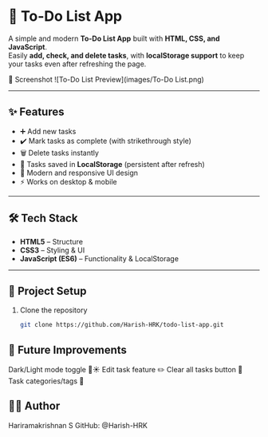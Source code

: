 # 📝 To-Do List App

A simple and modern **To-Do List App** built with **HTML, CSS, and JavaScript**.  
Easily **add, check, and delete tasks**, with **localStorage support** to keep your tasks even after refreshing the page.  


📸 Screenshot
![To-Do List Preview](images/To-Do List.png) <!-- Your uploaded screenshot -->

---

## ✨ Features
- ➕ Add new tasks  
- ✔️ Mark tasks as complete (with strikethrough style)  
- 🗑️ Delete tasks instantly  
- 💾 Tasks saved in **LocalStorage** (persistent after refresh)  
- 🎨 Modern and responsive UI design  
- ⚡ Works on desktop & mobile  

---

## 🛠️ Tech Stack
- **HTML5** – Structure  
- **CSS3** – Styling & UI  
- **JavaScript (ES6)** – Functionality & LocalStorage  

---

## 📂 Project Setup
1. Clone the repository  
   ```bash
   git clone https://github.com/Harish-HRK/todo-list-app.git


## 🚀 Future Improvements
Dark/Light mode toggle 🌙☀️
Edit task feature ✏️
Clear all tasks button 🧹
Task categories/tags 📂

## 👨‍💻 Author
Hariramakrishnan S
GitHub: @Harish-HRK
